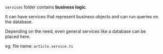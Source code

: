 `services` folder contains **business logic**.

It can have services that represent business objects and can run queries on the database.

Depending on the need, even general services like a database can be placed here.

eg. file name: `article.service.ts`

